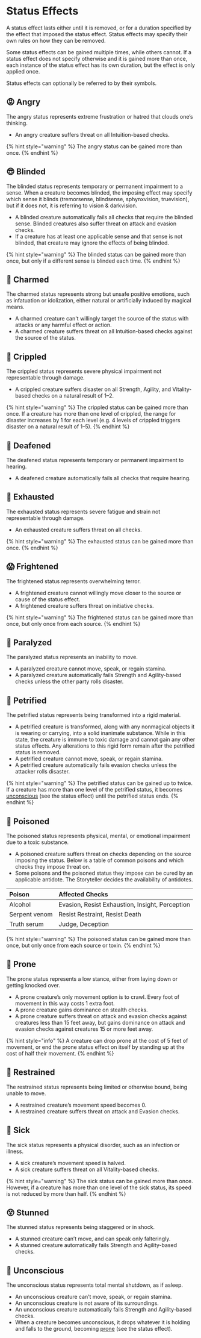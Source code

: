 # Status Effects

A status effect lasts either until it is removed, or for a duration specified by the effect that imposed the status effect. Status effects may specify their own rules on how they can be removed.

Some status effects can be gained multiple times, while others cannot. If a status effect does not specify otherwise and it is gained more than once, each instance of the status effect has its own duration, but the effect is only applied once.

Status effects can optionally be referred to by their symbols.

## 😡 Angry

The angry status represents extreme frustration or hatred that clouds one’s thinking.

* An angry creature suffers threat on all Intuition-based checks.

{% hint style="warning" %}
The angry status can be gained more than once.
{% endhint %}

## 😎 Blinded

The blinded status represents temporary or permanent impairment to a sense. When a creature becomes blinded, the imposing effect may specify which sense it blinds \(tremorsense, blindsense, sphynxvision, truevision\), but if it does not, it is referring to vision & darkvision.

* A blinded creature automatically fails all checks that require the blinded sense. Blinded creatures also suffer threat on attack and evasion checks.
* If a creature has at least one applicable sense and that sense is not blinded, that creature may ignore the effects of being blinded.

{% hint style="warning" %}
The blinded status can be gained more than once, but only if a different sense is blinded each time.
{% endhint %}

## 🤩 Charmed

The charmed status represents strong but unsafe positive emotions, such as infatuation or idolization, either natural or artificially induced by magical means.

* A charmed creature can't willingly target the source of the status with attacks or any harmful effect or action.
* A charmed creature suffers threat on all Intuition-based checks against the source of the status.

## 🦴 Crippled

The crippled status represents severe physical impairment not representable through damage.

* A crippled creature suffers disaster on all Strength, Agility, and Vitality-based checks on a natural result of 1–2.

{% hint style="warning" %}
The crippled status can be gained more than once. If a creature has more than one level of crippled, the range for disaster increases by 1 for each level \(e.g. 4 levels of crippled triggers disaster on a natural result of 1–5\).
{% endhint %}

## 📯 Deafened

The deafened status represents temporary or permanent impairment to hearing.

* A deafened creature automatically fails all checks that require hearing.

## 🥵 Exhausted

The exhausted status represents severe fatigue and strain not representable through damage.

* An exhausted creature suffers threat on all checks.

{% hint style="warning" %}
The exhausted status can be gained more than once.
{% endhint %}

## 😱 Frightened

The frightened status represents overwhelming terror.

* A frightened creature cannot willingly move closer to the source or cause of the status effect.
* A frightened creature suffers threat on initiative checks.

{% hint style="warning" %}
The frightened status can be gained more than once, but only once from each source.
{% endhint %}

## 😬 Paralyzed

The paralyzed status represents an inability to move.

* A paralyzed creature cannot move, speak, or regain stamina.
* A paralyzed creature automatically fails Strength and Agility-based checks unless the other party rolls disaster.

## 🗻 Petrified

The petrified status represents being transformed into a rigid material.

* A petrified creature is transformed, along with any nonmagical objects it is wearing or carrying, into a solid inanimate substance. While in this state, the creature is immune to toxic damage and cannot gain any other status effects. Any alterations to this rigid form remain after the petrified status is removed.
* A petrified creature cannot move, speak, or regain stamina.
* A petrified creature automatically fails evasion checks unless the attacker rolls disaster.

{% hint style="warning" %}
The petrified status can be gained up to twice. If a creature has more than one level of the petrified status, it becomes [unconscious](status-effects.md#unconscious) \(see the status effect\) until the petrified status ends.
{% endhint %}

## 🤢 Poisoned

The poisoned status represents physical, mental, or emotional impairment due to a toxic substance.

* A poisoned creature suffers threat on checks depending on the source imposing the status. Below is a table of common poisons and which checks they impose threat on.
* Some poisons and the poisoned status they impose can be cured by an applicable antidote. The Storyteller decides the availability of antidotes.

| Poison | Affected Checks |
| :--- | :--- |
| Alcohol | Evasion, Resist Exhaustion, Insight, Perception |
| Serpent venom | Resist Restraint, Resist Death |
| Truth serum | Judge, Deception |

{% hint style="warning" %}
The poisoned status can be gained more than once, but only once from each source or toxin.
{% endhint %}

## 🤸 Prone

The prone status represents a low stance, either from laying down or getting knocked over.

* A prone creature’s only movement option is to crawl. Every foot of movement in this way costs 1 extra foot.
* A prone creature gains dominance on stealth checks.
* A prone creature suffers threat on attack and evasion checks against creatures less than 15 feet away, but gains dominance on attack and evasion checks against creatures 15 or more feet away.

{% hint style="info" %}
A creature can drop prone at the cost of 5 feet of movement, or end the prone status effect on itself by standing up at the cost of half their movement.
{% endhint %}

## 🔗 Restrained

The restrained status represents being limited or otherwise bound, being unable to move.

* A restrained creature’s movement speed becomes 0.
* A restrained creature suffers threat on attack and Evasion checks.

## 🤒 Sick

The sick status represents a physical disorder, such as an infection or illness.

* A sick creature’s movement speed is halved.
* A sick creature suffers threat on all Vitality-based checks.

{% hint style="warning" %}
The sick status can be gained more than once. However, if a creature has more than one level of the sick status, its speed is not reduced by more than half.
{% endhint %}

## 😵 Stunned

The stunned status represents being staggered or in shock.

* A stunned creature can’t move, and can speak only falteringly.
* A stunned creature automatically fails Strength and Agility-based checks.

## 👻 Unconscious

The unconscious status represents total mental shutdown, as if asleep.

* An unconscious creature can’t move, speak, or regain stamina.
* An unconscious creature is not aware of its surroundings.
* An unconscious creature automatically fails Strength and Agility-based checks.
* When a creature becomes unconscious, it drops whatever it is holding and falls to the ground, becoming [prone](status-effects.md#prone) \(see the status effect\).

